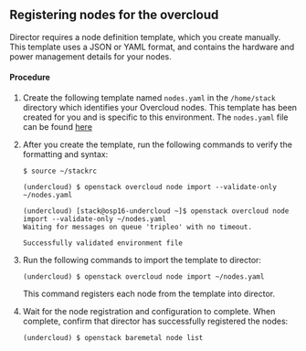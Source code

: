 



## Registering nodes for the overcloud  

Director requires a node definition template, which you create manually. This template uses a JSON or YAML format, and contains the hardware and power management details for your nodes.

#### Procedure  

1. Create the following template named `nodes.yaml` in the `/home/stack` directory which identifies your Overcloud nodes. This template has been created for you and is specific to this environment.  The `nodes.yaml` file can be found [here](https://github.com/grmarxer/Openstack/tree/master/VCP_2.x_Build_Instructions/config_files)  


2. After you create the template, run the following commands to verify the formatting and syntax:  
    ```
    $ source ~/stackrc
    ```  
    ```
    (undercloud) $ openstack overcloud node import --validate-only ~/nodes.yaml
    ```  
    ```
    (undercloud) [stack@osp16-undercloud ~]$ openstack overcloud node import --validate-only ~/nodes.yaml
    Waiting for messages on queue 'tripleo' with no timeout.

    Successfully validated environment file
    ```  

3. Run the following commands to import the template to director:  
    ```
    (undercloud) $ openstack overcloud node import ~/nodes.yaml
    ```  

    This command registers each node from the template into director.  

4. Wait for the node registration and configuration to complete. When complete, confirm that director has successfully registered the nodes:  
    ```
    (undercloud) $ openstack baremetal node list
    ```  

